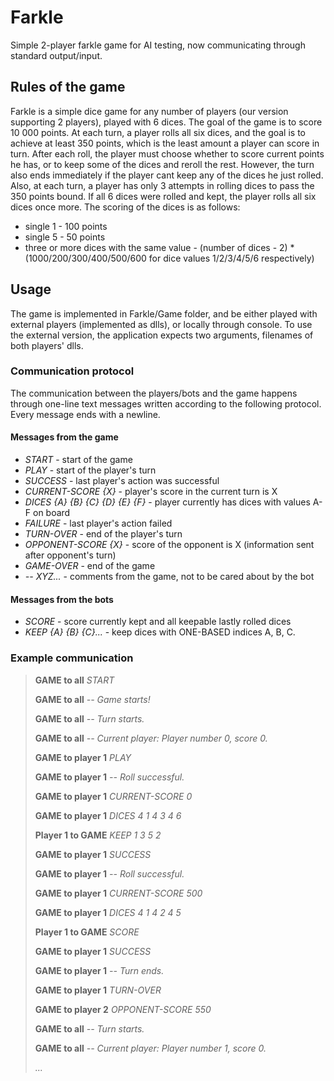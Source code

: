 # Farkle
Simple 2-player farkle game for AI testing, now communicating through standard output/input.

## Rules of the game
Farkle is a simple dice game for any number of players (our version supporting 2 players), played with 6 dices.
The goal of the game is to score 10 000 points. At each turn, a player rolls all six dices, and the goal is to achieve at least 350 points, which is the least amount a player can score in turn. After each roll, the player must choose whether to score current points he has, or to keep some of the dices and reroll the rest. However, the turn also ends immediately if the player cant keep any of the dices he just rolled. Also, at each turn, a player has only 3 attempts in rolling dices to pass the 350 points bound. If all 6 dices were rolled and kept, the player rolls all six dices once more.
The scoring of the dices is as follows:
* single 1 - 100 points  
* single 5 - 50 points
* three or more dices with the same value - (number of dices - 2) * (1000/200/300/400/500/600 for dice values 1/2/3/4/5/6 respectively)

## Usage
The game is implemented in Farkle/Game folder, and be either played with external players (implemented as dlls), or locally through console. To use the external version, the application expects two arguments, filenames of both players' dlls.

### Communication protocol
 The communication between the players/bots and the game happens through one-line text messages written according to the following protocol. Every message ends with a newline.
#### Messages from the game
* *START* - start of the game
* *PLAY* - start of the player's turn
* *SUCCESS* - last player's action was successful
* *CURRENT-SCORE {X}* - player's score in the current turn is X
* *DICES {A} {B} {C} {D} {E} {F}* - player currently has dices with values A-F on board
* *FAILURE* - last player's action failed
* *TURN-OVER* - end of the player's turn
* *OPPONENT-SCORE {X}* - score of the opponent is X (information sent after opponent's turn)
* *GAME-OVER* - end of the game
* *-- XYZ...* - comments from the game, not to be cared about by the bot
#### Messages from the bots
* *SCORE* - score currently kept and all keepable lastly rolled dices
* *KEEP {A} {B} {C}...* - keep dices with ONE-BASED indices A, B, C.   

### Example communication
> **GAME to all** *START*
>
> **GAME to all** *-- Game starts!*
>
> **GAME to all** *-- Turn starts.*
>
> **GAME to all** *-- Current player: Player number 0, score 0.*
>
> **GAME to player 1** *PLAY*
>
> **GAME to player 1** *-- Roll successful.*
>
> **GAME to player 1** *CURRENT-SCORE 0*
>
> **GAME to player 1** *DICES 4 1 4 3 4 6*
>
> **Player 1 to GAME** *KEEP 1 3 5 2*
>
> **GAME to player 1** *SUCCESS*
>
> **GAME to player 1** *-- Roll successful.*
>
> **GAME to player 1** *CURRENT-SCORE 500*
>
> **GAME to player 1** *DICES 4 1 4 2 4 5*
>
> **Player 1 to GAME** *SCORE*
>
> **GAME to player 1** *SUCCESS*
>
> **GAME to player 1** *-- Turn ends.*
>
> **GAME to player 1** *TURN-OVER*
>
> **GAME to player 2** *OPPONENT-SCORE 550*
>
> **GAME to all** *-- Turn starts.*
>
> **GAME to all** *-- Current player: Player number 1, score 0.*
>
> *...*

